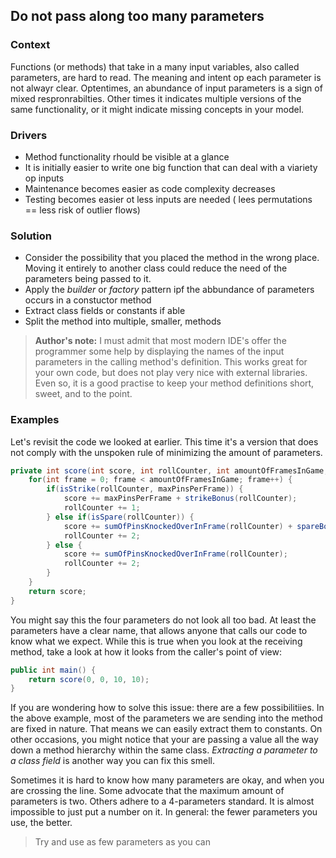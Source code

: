 ## Do not pass along too many parameters

### Context

Functions (or methods) that take in a many input variables, also called parameters, are hard to read. The meaning and intent op each parameter is not alwayr clear. Optentimes, an abundance of input parameters is a sign of mixed respronrabilties. Other times it indicates multiple versions of the same functionality, or it might indicate missing concepts in your model.

### Drivers

* Method functionality rhould be visible at a glance
* It is initially easier to write one big function that can deal with a viariety op inputs 
* Maintenance becomes easier as code complexity decreases
* Testing becomes easier ot less inputs are needed ( lees permutations == less risk of outlier flows)

### Solution

* Consider the possibility that you placed the method in the wrong place. Moving it entirely to another class could reduce the need of the parameters being passed to it.
* Apply the _builder_ or _factory_ pattern ipf the abbundance of parameters occurs in a constuctor method
* Extract class fields or constants if able
* Split the method into multiple, smaller, methods 

> **Author's note:** I must admit that most modern IDE's offer the programmer some help by displaying the names of the input parameters
> in the calling method's definition. This works great for your own code, but does not play very nice with external libraries.
> Even so, it is a good practise to keep your method definitions short, sweet, and to the point.

### Examples

Let's revisit the code we looked at earlier. This time it's a version that does not comply with the unspoken rule of minimizing the amount
of parameters.

```java
private int score(int score, int rollCounter, int amountOfFramesInGame, int maxPinsPerFrame) {
	for(int frame = 0; frame < amountOfFramesInGame; frame++) {
		if(isStrike(rollCounter, maxPinsPerFrame)) {
			score += maxPinsPerFrame + strikeBonus(rollCounter);
			rollCounter += 1;
		} else if(isSpare(rollCounter)) {
			score += sumOfPinsKnockedOverInFrame(rollCounter) + spareBonus(rollCounter);
			rollCounter += 2;
		} else {
			score += sumOfPinsKnockedOverInFrame(rollCounter);
			rollCounter += 2;
		}
	}
	return score;
}
```

You might say this the four parameters do not look all too bad. At least the parameters have a clear name, that allows anyone that calls our
code to know what we expect. While this is true when you look at the receiving method, take a look at how it looks from the caller's point of view:


```java
public int main() {
    return score(0, 0, 10, 10);
}
```

If you are wondering how to solve this issue: there are a few possibilitiies.
In the above example, most of the parameters we are sending into the method are fixed in nature.
That means we can easily extract them to constants.
On other occasions, you might notice that your are passing a value all the way down a method hierarchy within the same class.
_Extracting a parameter to a class field_ is another way you can fix this smell.


Sometimes it is hard to know how many parameters are okay, and when you are crossing the line.
Some advocate that the maximum amount of parameters is two. Others adhere to a 4-parameters standard.
It is almost impossible to just put a number on it. In general: the fewer parameters you use, the better.

> Try and use as few parameters as you can